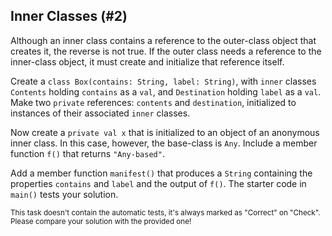 ## Inner Classes (#2)

Although an inner class contains a reference to the outer-class object that
creates it, the reverse is not true. If the outer class needs a reference to
the inner-class object, it must create and initialize that reference itself.

Create a `class Box(contains: String, label: String)`, with `inner` classes
`Contents` holding `contains` as a `val`, and `Destination` holding `label` as
a `val`. Make two `private` references: `contents` and `destination`,
initialized to instances of their associated `inner` classes.

Now create a `private val x` that is initialized to an object of an anonymous
inner class. In this case, however, the base-class is `Any`. Include a member
function `f()` that returns `"Any-based"`.

Add a member function `manifest()` that produces a `String` containing the
properties `contains` and `label` and the output of `f()`. The starter code in
`main()` tests your solution.

<sub> This task doesn't contain the automatic tests,
it's always marked as "Correct" on "Check".
Please compare your solution with the provided one! </sub>